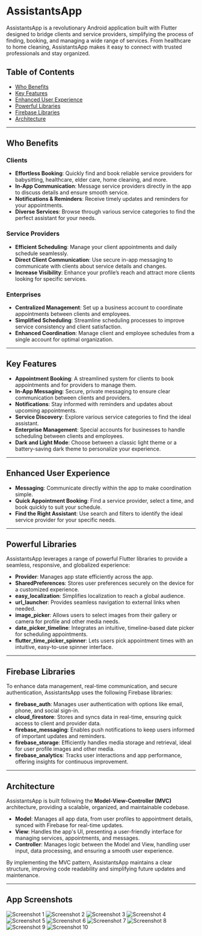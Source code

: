 # AssistantsApp

AssistantsApp is a revolutionary Android application built with Flutter designed to bridge clients and service providers, simplifying the process of finding, booking, and managing a wide range of services. From healthcare to home cleaning, AssistantsApp makes it easy to connect with trusted professionals and stay organized.

## Table of Contents
- [Who Benefits](#who-benefits)
- [Key Features](#key-features)
- [Enhanced User Experience](#enhanced-user-experience)
- [Powerful Libraries](#powerful-libraries)
- [Firebase Libraries](#firebase-libraries)
- [Architecture](#architecture)

---

## Who Benefits

### Clients
- **Effortless Booking**: Quickly find and book reliable service providers for babysitting, healthcare, elder care, home cleaning, and more.
- **In-App Communication**: Message service providers directly in the app to discuss details and ensure smooth service.
- **Notifications & Reminders**: Receive timely updates and reminders for your appointments.
- **Diverse Services**: Browse through various service categories to find the perfect assistant for your needs.

### Service Providers
- **Efficient Scheduling**: Manage your client appointments and daily schedule seamlessly.
- **Direct Client Communication**: Use secure in-app messaging to communicate with clients about service details and changes.
- **Increase Visibility**: Enhance your profile’s reach and attract more clients looking for specific services.

### Enterprises
- **Centralized Management**: Set up a business account to coordinate appointments between clients and employees.
- **Simplified Scheduling**: Streamline scheduling processes to improve service consistency and client satisfaction.
- **Enhanced Coordination**: Manage client and employee schedules from a single account for optimal organization.

---

## Key Features

- **Appointment Booking**: A streamlined system for clients to book appointments and for providers to manage them.
- **In-App Messaging**: Secure, private messaging to ensure clear communication between clients and providers.
- **Notifications**: Stay informed with reminders and updates about upcoming appointments.
- **Service Discovery**: Explore various service categories to find the ideal assistant.
- **Enterprise Management**: Special accounts for businesses to handle scheduling between clients and employees.
- **Dark and Light Mode**: Choose between a classic light theme or a battery-saving dark theme to personalize your experience.

---

## Enhanced User Experience

- **Messaging**: Communicate directly within the app to make coordination simple.
- **Quick Appointment Booking**: Find a service provider, select a time, and book quickly to suit your schedule.
- **Find the Right Assistant**: Use search and filters to identify the ideal service provider for your specific needs.

---

## Powerful Libraries

AssistantsApp leverages a range of powerful Flutter libraries to provide a seamless, responsive, and globalized experience:

- **Provider**: Manages app state efficiently across the app.
- **SharedPreferences**: Stores user preferences securely on the device for a customized experience.
- **easy_localization**: Simplifies localization to reach a global audience.
- **url_launcher**: Provides seamless navigation to external links when needed.
- **image_picker**: Allows users to select images from their gallery or camera for profile and other media needs.
- **date_picker_timeline**: Integrates an intuitive, timeline-based date picker for scheduling appointments.
- **flutter_time_picker_spinner**: Lets users pick appointment times with an intuitive, easy-to-use spinner interface.

---

## Firebase Libraries

To enhance data management, real-time communication, and secure authentication, AssistantsApp uses the following Firebase libraries:

- **firebase_auth**: Manages user authentication with options like email, phone, and social sign-in.
- **cloud_firestore**: Stores and syncs data in real-time, ensuring quick access to client and provider data.
- **firebase_messaging**: Enables push notifications to keep users informed of important updates and reminders.
- **firebase_storage**: Efficiently handles media storage and retrieval, ideal for user profile images and other media.
- **firebase_analytics**: Tracks user interactions and app performance, offering insights for continuous improvement.

---

## Architecture

AssistantsApp is built following the **Model-View-Controller (MVC)** architecture, providing a scalable, organized, and maintainable codebase.

- **Model**: Manages all app data, from user profiles to appointment details, synced with Firebase for real-time updates.
- **View**: Handles the app's UI, presenting a user-friendly interface for managing services, appointments, and messages.
- **Controller**: Manages logic between the Model and View, handling user input, data processing, and ensuring a smooth user experience.

By implementing the MVC pattern, AssistantsApp maintains a clear structure, improving code readability and simplifying future updates and maintenance.

---

## App Screenshots

![Screenshot 1](screenshots/1.png)
![Screenshot 2](screenshots/2.png)
![Screenshot 3](screenshots/3.png)
![Screenshot 4](screenshots/4.png)
![Screenshot 5](screenshots/5.png)
![Screenshot 6](screenshots/6.png)
![Screenshot 7](screenshots/7.png)
![Screenshot 8](screenshots/8.png)
![Screenshot 9](screenshots/9.png)
![Screenshot 10](screenshots/10.png)